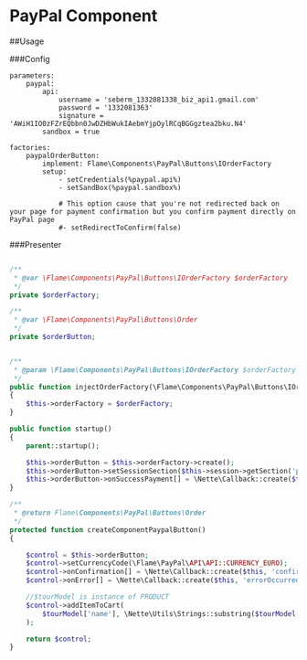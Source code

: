 # PayPal Component

##Usage

###Config

	parameters:
		paypal:
			api:
				username = 'seberm_1332081338_biz_api1.gmail.com'
				password = '1332081363'
				signature = 'AWiH1IO0zFZrEQbbn0JwDZHbWukIAebmYjpOylRCqBGGgztea2bku.N4'
			sandbox = true

	factories:
		paypalOrderButton:
			implement: Flame\Components\PayPal\Buttons\IOrderFactory
			setup:
				- setCredentials(%paypal.api%)
				- setSandBox(%paypal.sandbox%)

				# This option cause that you're not redirected back on your page for payment confirmation but you confirm payment directly on PayPal page
				#- setRedirectToConfirm(false)

###Presenter

```php

/**
 * @var \Flame\Components\PayPal\Buttons\IOrderFactory $orderFactory
 */
private $orderFactory;

/**
 * @var \Flame\Components\PayPal\Buttons\Order
 */
private $orderButton;


/**
 * @param \Flame\Components\PayPal\Buttons\IOrderFactory $orderFactory
 */
public function injectOrderFactory(\Flame\Components\PayPal\Buttons\IOrderFactory $orderFactory)
{
	$this->orderFactory = $orderFactory;
}

public function startup()
{
	parent::startup();

	$this->orderButton = $this->orderFactory->create();
	$this->orderButton->setSessionSection($this->session->getSection('paypal'));
	$this->orderButton->onSuccessPayment[] = \Nette\Callback::create($this, 'processPayment');
}

/**
 * @return Flame\Components\PayPal\Buttons\Order
 */
protected function createComponentPaypalButton()
{

	$control = $this->orderButton;
	$control->setCurrencyCode(\Flame\PayPal\API\API::CURRENCY_EURO);
	$control->onConfirmation[] = \Nette\Callback::create($this, 'confirmOrder');
	$control->onError[] = \Nette\Callback::create($this, 'errorOccurred');

	//$tourModel is instance of PRODUCT
	$control->addItemToCart(
		$tourModel['name'], \Nette\Utils\Strings::substring($tourModel['desc'], 0, 25), $tourModel['price']
	);

	return $control;
}

```
